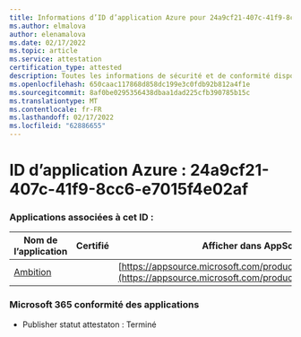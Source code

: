 ```yaml
---
title: Informations d’ID d’application Azure pour 24a9cf21-407c-41f9-8cc6-e7015f4e02af
ms.author: elmalova
author: elenamalova
ms.date: 02/17/2022
ms.topic: article
ms.service: attestation
certification_type: attested
description: Toutes les informations de sécurité et de conformité disponibles pour 24a9cf21-407c-41f9-8cc6-e7015f4e02af.
ms.openlocfilehash: 650caac117868d858dc199e3c0fdb92b812a4f1e
ms.sourcegitcommit: 8af0be0295356438dbaa1dad225cfb390785b15c
ms.translationtype: MT
ms.contentlocale: fr-FR
ms.lasthandoff: 02/17/2022
ms.locfileid: "62886655"
---
```

# <a name="azure-app-id-24a9cf21-407c-41f9-8cc6-e7015f4e02af"></a>ID d’application Azure : 24a9cf21-407c-41f9-8cc6-e7015f4e02af


### <a name="apps-associated-with-this-id"></a>Applications associées à cet ID :
| **Nom de l’application** | **Certifié** | **Afficher dans AppSource** |
|--------------|---------------|-----------------------|
| [Ambition](https://docs.microsoft.com/microsoft-365-app-certification/forward/WA200003159) |  | [https://appsource.microsoft.com/product/office/WA200003159](https://appsource.microsoft.com/product/office/WA200003159) |

### <a name="microsoft-365-app-compliance-status"></a>Microsoft 365 conformité des applications
- Publisher statut attestaton : Terminé
